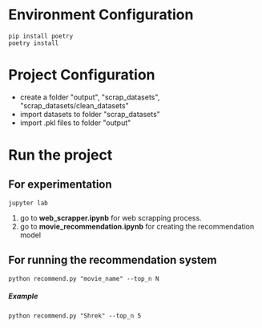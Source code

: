 # Environment Configuration
````commandline
pip install poetry
poetry install
````
# Project Configuration
- create a folder "output", "scrap_datasets", "scrap_datasets/clean_datasets"
- import datasets to folder "scrap_datasets"
- import .pkl files to folder "output"

# Run the project
## For experimentation
````commandline
jupyter lab
````
1. go to **web_scrapper.ipynb** for web scrapping process. 
2. go to **movie_recommendation.ipynb** for creating the recommendation model

## For running the recommendation system
````commandline
python recommend.py "movie_name" --top_n N
````
##### Example
````commandline
python recommend.py "Shrek" --top_n 5 
````